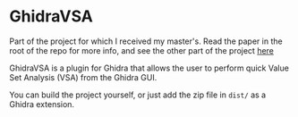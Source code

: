 # GhidraVSA

Part of the project for which I received my master's. Read the paper in the root of the repo for more info, and see the other part of the project [here](https://github.com/benmgil/SaTC-modified)

GhidraVSA is a plugin for Ghidra that allows the user to perform quick Value Set Analysis (VSA) from the Ghidra GUI.

You can build the project yourself, or just add the zip file in `dist/` as a Ghidra extension.

